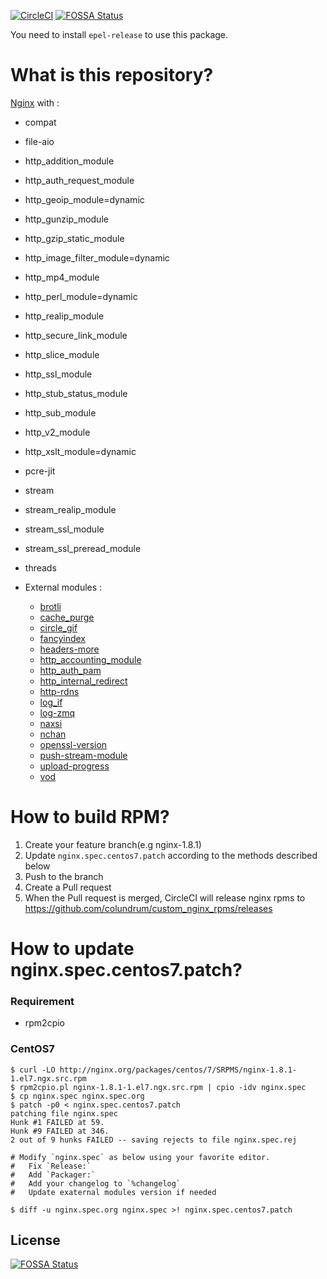 [![CircleCI](https://circleci.com/gh/colundrum/custom_nginx_rpms.svg?style=svg)](https://circleci.com/gh/colundrum/custom_nginx_rpms)
[![FOSSA Status](https://app.fossa.io/api/projects/git%2Bgithub.com%2Fcolundrum%2Fcustom_nginx_rpms.svg?type=shield)](https://app.fossa.io/projects/git%2Bgithub.com%2Fcolundrum%2Fcustom_nginx_rpms?ref=badge_shield)

You need to install `epel-release` to use this package.

# What is this repository?

[Nginx](http://nginx.org) with :

- compat
- file-aio
- http_addition_module
- http_auth_request_module
- http_geoip_module=dynamic
- http_gunzip_module
- http_gzip_static_module
- http_image_filter_module=dynamic
- http_mp4_module
- http_perl_module=dynamic
- http_realip_module
- http_secure_link_module
- http_slice_module
- http_ssl_module
- http_stub_status_module
- http_sub_module
- http_v2_module
- http_xslt_module=dynamic
- pcre-jit
- stream
- stream_realip_module
- stream_ssl_module
- stream_ssl_preread_module
- threads


- External modules :
  - [brotli](https://github.com/google/ngx_brotli)
  - [cache_purge](https://github.com/FRiCKLE/ngx_cache_purge)
  - [circle_gif](https://github.com/evanmiller/nginx_circle_gif)
  - [fancyindex](https://github.com/aperezdc/ngx-fancyindex)
  - [headers-more](https://github.com/openresty/headers-more-nginx-module)
  - [http_accounting_module](https://github.com/Lax/ngx_http_accounting_module)
  - [http_auth_pam](https://github.com/sto/ngx_http_auth_pam_module)
  - [http_internal_redirect](https://github.com/flygoast/ngx_http_internal_redirect)
  - [http-rdns](https://github.com/flant/nginx-http-rdns)
  - [log_if](https://github.com/cfsego/ngx_log_if)
  - [log-zmq](https://github.com/alticelabs/nginx-log-zmq)
  - [naxsi](https://github.com/nbs-system/naxsi)
  - [nchan](https://github.com/slact/nchan)
  - [openssl-version](https://github.com/apcera/nginx-openssl-version)
  - [push-stream-module](https://github.com/wandenberg/nginx-push-stream-module)
  - [upload-progress](https://github.com/masterzen/nginx-upload-progress-module)
  - [vod](https://github.com/kaltura/nginx-vod-module)

# How to build RPM?

1. Create your feature branch(e.g nginx-1.8.1)
2. Update `nginx.spec.centos7.patch` according to the methods described below
3. Push to the branch
4. Create a Pull request
5. When the Pull request is merged, CircleCI will release nginx rpms to https://github.com/colundrum/custom_nginx_rpms/releases

# How to update nginx.spec.centos7.patch?

### Requirement

* rpm2cpio

### CentOS7

```
$ curl -LO http://nginx.org/packages/centos/7/SRPMS/nginx-1.8.1-1.el7.ngx.src.rpm
$ rpm2cpio.pl nginx-1.8.1-1.el7.ngx.src.rpm | cpio -idv nginx.spec
$ cp nginx.spec nginx.spec.org
$ patch -p0 < nginx.spec.centos7.patch
patching file nginx.spec
Hunk #1 FAILED at 59.
Hunk #9 FAILED at 346.
2 out of 9 hunks FAILED -- saving rejects to file nginx.spec.rej

# Modify `nginx.spec` as below using your favorite editor.
#   Fix `Release:`
#   Add `Packager:`
#   Add your changelog to `%changelog`
#   Update exaternal modules version if needed

$ diff -u nginx.spec.org nginx.spec >! nginx.spec.centos7.patch
```


## License
[![FOSSA Status](https://app.fossa.io/api/projects/git%2Bgithub.com%2Fcolundrum%2Fcustom_nginx_rpms.svg?type=large)](https://app.fossa.io/projects/git%2Bgithub.com%2Fcolundrum%2Fcustom_nginx_rpms?ref=badge_large)

